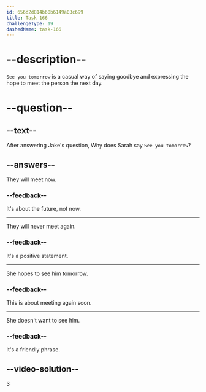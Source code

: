 ```yaml
---
id: 656d2d814b60b6149a03c699
title: Task 166
challengeType: 19
dashedName: task-166
---
```


<!--
AUDIO REFERENCE:
Jake: Well, five o'clock. I guess this is it for your first day. How was it?
Sarah: Good, really good. See you tomorrow, then?
-->

# --description--

`See you tomorrow` is a casual way of saying goodbye and expressing the hope to meet the person the next day.

# --question--

## --text--

After answering Jake's question, Why does Sarah say `See you tomorrow`?

## --answers--

They will meet now.

### --feedback--

It's about the future, not now.

---

They will never meet again.

### --feedback--

It's a positive statement.

---

She hopes to see him tomorrow.

### --feedback--

This is about meeting again soon.

---

She doesn't want to see him.

### --feedback--

It's a friendly phrase.

## --video-solution--

3
